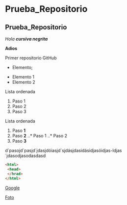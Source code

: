 # Prueba_Repositorio
## Prueba_Repositorio

*Hola* _**cursiva negrita**_

**Adios**

Primer repositorio GitHub

* Elemento;
+ Elemento 1
+ Elemento 2

Lista ordenada 
1. Paso 1
2. Paso 2
3. Paso 3

 Lista ordenada
 1. Paso **1**
 2. Paso **2**
 ..* Paso 1
 ..* Paso 2
 4. Paso **3**

d´pasojd´pasjd´jdasjdóiasjd´sjdásjdasidásidjasóidjas-ldjas´jdasodjasodasdasd

```html
<html>
 <head>
 </hrad>
</html>
```
[Google](https://www.google.es)

[Foto](https://github.com/RobertoNobleMaestro/Prueba_Repositorio/blob/main/HugoAlda.jpg)
